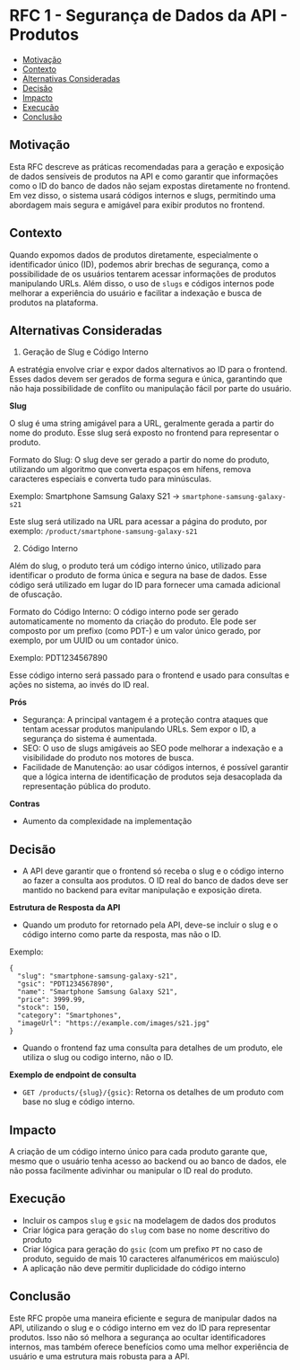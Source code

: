 # RFC 1 - Segurança de Dados da API - Produtos

- [Motivação](#motivação)
- [Contexto](#contexto)
- [Alternativas Consideradas](#alternativas-consideradas)
- [Decisão](#decisão)
- [Impacto](#impacto)
- [Execução](#execução)
- [Conclusão](#conclusão)


## Motivação

Esta RFC descreve as práticas recomendadas para a geração e exposição de dados sensíveis de produtos na API e como garantir que informações como o ID do banco de dados não sejam expostas diretamente no frontend. Em vez disso, o sistema usará códigos internos e slugs, permitindo uma abordagem mais segura e amigável para exibir produtos no frontend.

## Contexto

Quando expomos dados de produtos diretamente, especialmente o identificador único (ID), podemos abrir brechas de segurança, como a possibilidade de os usuários tentarem acessar informações de produtos manipulando URLs. Além disso, o uso de `slugs` e códigos internos pode melhorar a experiência do usuário e facilitar a indexação e busca de produtos na plataforma.

## Alternativas Consideradas

1. Geração de Slug e Código Interno

A estratégia envolve criar e expor dados alternativos ao ID para o frontend. Esses dados devem ser gerados de forma segura e única, garantindo que não haja possibilidade de conflito ou manipulação fácil por parte do usuário.

**Slug**

O slug é uma string amigável para a URL, geralmente gerada a partir do nome do produto. Esse slug será exposto no frontend para representar o produto.

Formato do Slug: O slug deve ser gerado a partir do nome do produto, utilizando um algoritmo que converta espaços em hífens, remova caracteres especiais e converta tudo para minúsculas.

Exemplo: Smartphone Samsung Galaxy S21 → `smartphone-samsung-galaxy-s21`

Este slug será utilizado na URL para acessar a página do produto, por exemplo: `/product/smartphone-samsung-galaxy-s21`

2. Código Interno

Além do slug, o produto terá um código interno único, utilizado para identificar o produto de forma única e segura na base de dados. Esse código será utilizado em lugar do ID para fornecer uma camada adicional de ofuscação.

Formato do Código Interno: O código interno pode ser gerado automaticamente no momento da criação do produto. Ele pode ser composto por um prefixo (como PDT-) e um valor único gerado, por exemplo, por um UUID ou um contador único.

Exemplo: PDT1234567890

Esse código interno será passado para o frontend e usado para consultas e ações no sistema, ao invés do ID real.

**Prós**

- Segurança: A principal vantagem é a proteção contra ataques que tentam acessar produtos manipulando URLs. Sem expor o ID, a segurança do sistema é aumentada.
- SEO: O uso de slugs amigáveis ao SEO pode melhorar a indexação e a visibilidade do produto nos motores de busca.
- Facilidade de Manutenção: ao usar códigos internos, é possível garantir que a lógica interna de identificação de produtos seja desacoplada da representação pública do produto.

**Contras**

- Aumento da complexidade na implementação

## Decisão

- A API deve garantir que o frontend só receba o slug e o código interno ao fazer a consulta aos produtos. O ID real do banco de dados deve ser mantido no backend para evitar manipulação e exposição direta.

**Estrutura de Resposta da API**

- Quando um produto for retornado pela API, deve-se incluir o slug e o código interno como parte da resposta, mas não o ID. 

Exemplo:

```
{
  "slug": "smartphone-samsung-galaxy-s21",
  "gsic": "PDT1234567890",
  "name": "Smartphone Samsung Galaxy S21",
  "price": 3999.99,
  "stock": 150,
  "category": "Smartphones",
  "imageUrl": "https://example.com/images/s21.jpg"
}
```

- Quando o frontend faz uma consulta para detalhes de um produto, ele utiliza o slug ou codigo interno, não o ID.

**Exemplo de endpoint de consulta**

- `GET /products/{slug}/{gsic}`: Retorna os detalhes de um produto com base no slug e código interno.

## Impacto

A criação de um código interno único para cada produto garante que, mesmo que o usuário tenha acesso ao backend ou ao banco de dados, ele não possa facilmente adivinhar ou manipular o ID real do produto.

## Execução

- Incluir os campos `slug` e `gsic` na modelagem de dados dos produtos
- Criar lógica para geração do `slug` com base no nome descritivo do produto
- Criar lógica para geração do `gsic` (com um prefixo `PT` no caso de produto, seguido de mais 10 caracteres alfanuméricos em maiúsculo)
- A aplicação não deve permitir duplicidade do código interno

## Conclusão

Este RFC propõe uma maneira eficiente e segura de manipular dados na API, utilizando o slug e o código interno em vez do ID para representar produtos. Isso não só melhora a segurança ao ocultar identificadores internos, mas também oferece benefícios como uma melhor experiência de usuário e uma estrutura mais robusta para a API.
